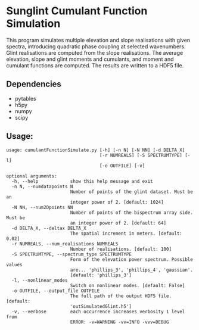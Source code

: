 # Sunglint Cumulant Function Simulation

This program simulates multiple elevation and slope realisations with
given spectra, introducing quadratic phase coupling at selected wavenumbers.
Glint realisations are computed from the slope realisations. The average 
elevation, slope and glint moments and cumulants, and moment and cumulant 
functions are computed. The results are written to a HDF5 file.
    
## Dependencies

* pytables
* h5py
* numpy
* scipy

## Usage:

```[bash]
usage: cumulantFunctionSimulate.py [-h] [-n N] [-N NN] [-d DELTA_X]
                                   [-r NUMREALS] [-S SPECTRUMTYPE] [-l]
                                   [-o OUTFILE] [-v]

optional arguments:
  -h, --help            show this help message and exit
  -n N, --numdatapoints N
                        Number of points of the glint dataset. Must be an
                        integer power of 2. [default: 1024]
  -N NN, --num2Dpoints NN
                        Number of points of the bispectrum array side. Must be
                        an integer power of 2. [default: 64]
  -d DELTA_X, --deltax DELTA_X
                        The spatial increment in meters. [default: 0.02]
  -r NUMREALS, --num_realisations NUMREALS
                        Number of realisations. [default: 100]
  -S SPECTRUMTYPE, --spectrum_type SPECTRUMTYPE
                        Form of the elevation power spectrum. Possible values
                        are... 'phillips_3', 'phillips_4', 'gaussian'.
                        [default: 'phillips_3']
  -l, --nonlinear_modes
                        Switch on nonlinear modes. [default: False]
  -o OUTFILE, --output_file OUTFILE
                        The full path of the output HDF5 file. [default:
                        'outSimulatedGlint.h5']
  -v, --verbose         each occurrence increases verbosity 1 level from
                        ERROR: -v=WARNING -vv=INFO -vvv=DEBUG
```